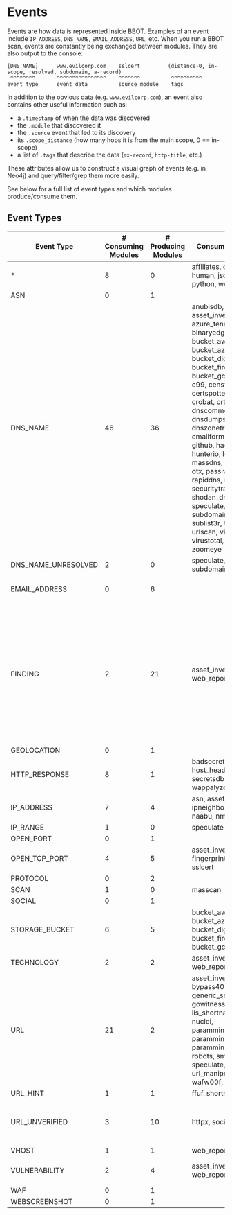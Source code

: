 # Events

Events are how data is represented inside BBOT. Examples of an event include `IP_ADDRESS`, `DNS_NAME`, `EMAIL_ADDRESS`, `URL`, etc. When you run a BBOT scan, events are constantly being exchanged between modules. They are also output to the console:

```text
[DNS_NAME]      www.evilcorp.com    sslcert         (distance-0, in-scope, resolved, subdomain, a-record)
 ^^^^^^^^       ^^^^^^^^^^^^^^^^    ^^^^^^^          ^^^^^^^^^^
event type      event data          source module    tags
```

In addition to the obvious data (e.g. `www.evilcorp.com`), an event also contains other useful information such as:

- a `.timestamp` of when the data was discovered
- the `.module` that discovered it
- the `.source` event that led to its discovery
- its `.scope_distance` (how many hops it is from the main scope, 0 == in-scope)
- a list of `.tags` that describe the data (`mx-record`, `http-title`, etc.)

These attributes allow us to construct a visual graph of events (e.g. in Neo4j) and query/filter/grep them more easily.

See below for a full list of event types and which modules produce/consume them.

## Event Types

<!-- BBOT EVENTS -->
| Event Type          | # Consuming Modules   | # Producing Modules   | Consuming Modules                                                                                                                                                                                                                                                                                                                                                                                                                                                                                                         | Producing Modules                                                                                                                                                                                                                                                                                                                                                                 |
|---------------------|-----------------------|-----------------------|---------------------------------------------------------------------------------------------------------------------------------------------------------------------------------------------------------------------------------------------------------------------------------------------------------------------------------------------------------------------------------------------------------------------------------------------------------------------------------------------------------------------------|-----------------------------------------------------------------------------------------------------------------------------------------------------------------------------------------------------------------------------------------------------------------------------------------------------------------------------------------------------------------------------------|
| *                   | 8                     | 0                     | affiliates, csv, http, human, json, neo4j, python, websocket                                                                                                                                                                                                                                                                                                                                                                                                                                                              |                                                                                                                                                                                                                                                                                                                                                                                   |
| ASN                 | 0                     | 1                     |                                                                                                                                                                                                                                                                                                                                                                                                                                                                                                                           | asn                                                                                                                                                                                                                                                                                                                                                                               |
| DNS_NAME            | 46                    | 36                    | anubisdb, asset_inventory, azure_tenant, bevigil, binaryedge, bucket_aws, bucket_azure, bucket_digitalocean, bucket_firebase, bucket_gcp, builtwith, c99, censys, certspotter, columbus, crobat, crt, dnscommonsrv, dnsdumpster, dnszonetransfer, emailformat, fullhunt, github, hackertarget, hunterio, leakix, massdns, naabu, nmap, otx, passivetotal, pgp, rapiddns, riddler, securitytrails, shodan_dns, skymem, speculate, subdomain_hijack, sublist3r, threatminer, urlscan, viewdns, virustotal, wayback, zoomeye | anubisdb, azure_tenant, bevigil, binaryedge, builtwith, c99, censys, certspotter, columbus, crobat, crt, dnscommonsrv, dnsdumpster, dnszonetransfer, fullhunt, hackertarget, hunterio, leakix, massdns, ntlm, otx, passivetotal, rapiddns, riddler, securitytrails, shodan_dns, speculate, sslcert, sublist3r, threatminer, urlscan, vhost, viewdns, virustotal, wayback, zoomeye |
| DNS_NAME_UNRESOLVED | 2                     | 0                     | speculate, subdomain_hijack                                                                                                                                                                                                                                                                                                                                                                                                                                                                                               |                                                                                                                                                                                                                                                                                                                                                                                   |
| EMAIL_ADDRESS       | 0                     | 6                     |                                                                                                                                                                                                                                                                                                                                                                                                                                                                                                                           | censys, emailformat, hunterio, pgp, skymem, sslcert                                                                                                                                                                                                                                                                                                                               |
| FINDING             | 2                     | 21                    | asset_inventory, web_report                                                                                                                                                                                                                                                                                                                                                                                                                                                                                               | badsecrets, bucket_aws, bucket_azure, bucket_digitalocean, bucket_firebase, bucket_gcp, bypass403, git, host_header, hunt, ntlm, nuclei, paramminer_cookies, paramminer_getparams, paramminer_headers, secretsdb, smuggler, speculate, subdomain_hijack, telerik, url_manipulation                                                                                                |
| GEOLOCATION         | 0                     | 1                     |                                                                                                                                                                                                                                                                                                                                                                                                                                                                                                                           | ipstack                                                                                                                                                                                                                                                                                                                                                                           |
| HTTP_RESPONSE       | 8                     | 1                     | badsecrets, excavate, host_header, hunt, ntlm, secretsdb, speculate, wappalyzer                                                                                                                                                                                                                                                                                                                                                                                                                                           | httpx                                                                                                                                                                                                                                                                                                                                                                             |
| IP_ADDRESS          | 7                     | 4                     | asn, asset_inventory, ipneighbor, ipstack, naabu, nmap, speculate                                                                                                                                                                                                                                                                                                                                                                                                                                                         | asset_inventory, censys, ipneighbor, speculate                                                                                                                                                                                                                                                                                                                                    |
| IP_RANGE            | 1                     | 0                     | speculate                                                                                                                                                                                                                                                                                                                                                                                                                                                                                                                 |                                                                                                                                                                                                                                                                                                                                                                                   |
| OPEN_PORT           | 0                     | 1                     |                                                                                                                                                                                                                                                                                                                                                                                                                                                                                                                           | censys                                                                                                                                                                                                                                                                                                                                                                            |
| OPEN_TCP_PORT       | 4                     | 5                     | asset_inventory, fingerprintx, httpx, sslcert                                                                                                                                                                                                                                                                                                                                                                                                                                                                             | asset_inventory, masscan, naabu, nmap, speculate                                                                                                                                                                                                                                                                                                                                  |
| PROTOCOL            | 0                     | 2                     |                                                                                                                                                                                                                                                                                                                                                                                                                                                                                                                           | censys, fingerprintx                                                                                                                                                                                                                                                                                                                                                              |
| SCAN                | 1                     | 0                     | masscan                                                                                                                                                                                                                                                                                                                                                                                                                                                                                                                   |                                                                                                                                                                                                                                                                                                                                                                                   |
| SOCIAL              | 0                     | 1                     |                                                                                                                                                                                                                                                                                                                                                                                                                                                                                                                           | social                                                                                                                                                                                                                                                                                                                                                                            |
| STORAGE_BUCKET      | 6                     | 5                     | bucket_aws, bucket_azure, bucket_digitalocean, bucket_firebase, bucket_gcp, speculate                                                                                                                                                                                                                                                                                                                                                                                                                                     | bucket_aws, bucket_azure, bucket_digitalocean, bucket_firebase, bucket_gcp                                                                                                                                                                                                                                                                                                        |
| TECHNOLOGY          | 2                     | 2                     | asset_inventory, web_report                                                                                                                                                                                                                                                                                                                                                                                                                                                                                               | gowitness, wappalyzer                                                                                                                                                                                                                                                                                                                                                             |
| URL                 | 21                    | 2                     | asset_inventory, bypass403, ffuf, generic_ssrf, git, gowitness, httpx, iis_shortnames, ntlm, nuclei, paramminer_cookies, paramminer_getparams, paramminer_headers, robots, smuggler, speculate, telerik, url_manipulation, vhost, wafw00f, web_report                                                                                                                                                                                                                                                                     | gowitness, httpx                                                                                                                                                                                                                                                                                                                                                                  |
| URL_HINT            | 1                     | 1                     | ffuf_shortnames                                                                                                                                                                                                                                                                                                                                                                                                                                                                                                           | iis_shortnames                                                                                                                                                                                                                                                                                                                                                                    |
| URL_UNVERIFIED      | 3                     | 10                    | httpx, social, speculate                                                                                                                                                                                                                                                                                                                                                                                                                                                                                                  | bevigil, excavate, ffuf, ffuf_shortnames, github, gowitness, hunterio, robots, urlscan, wayback                                                                                                                                                                                                                                                                                   |
| VHOST               | 1                     | 1                     | web_report                                                                                                                                                                                                                                                                                                                                                                                                                                                                                                                | vhost                                                                                                                                                                                                                                                                                                                                                                             |
| VULNERABILITY       | 2                     | 4                     | asset_inventory, web_report                                                                                                                                                                                                                                                                                                                                                                                                                                                                                               | badsecrets, generic_ssrf, nuclei, telerik                                                                                                                                                                                                                                                                                                                                         |
| WAF                 | 0                     | 1                     |                                                                                                                                                                                                                                                                                                                                                                                                                                                                                                                           | wafw00f                                                                                                                                                                                                                                                                                                                                                                           |
| WEBSCREENSHOT       | 0                     | 1                     |                                                                                                                                                                                                                                                                                                                                                                                                                                                                                                                           | gowitness                                                                                                                                                                                                                                                                                                                                                                         |
<!-- END BBOT EVENTS -->
